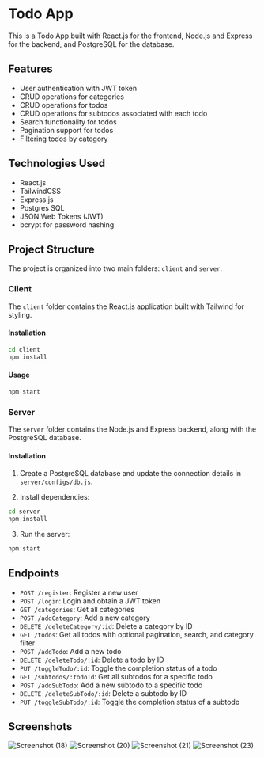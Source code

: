 # Todo App

This is a Todo App built with React.js for the frontend, Node.js and Express for the backend, and PostgreSQL for the database.

## Features

- User authentication with JWT token
- CRUD operations for categories
- CRUD operations for todos
- CRUD operations for subtodos associated with each todo
- Search functionality for todos
- Pagination support for todos
- Filtering todos by category

## Technologies Used

- React.js
- TailwindCSS
- Express.js
- Postgres SQL
- JSON Web Tokens (JWT)
- bcrypt for password hashing

## Project Structure

The project is organized into two main folders: `client` and `server`.

### Client

The `client` folder contains the React.js application built with Tailwind for styling.

#### Installation

```bash
cd client
npm install
```

#### Usage

```bash
npm start
```

### Server

The `server` folder contains the Node.js and Express backend, along with the PostgreSQL database.

#### Installation

1. Create a PostgreSQL database and update the connection details in `server/configs/db.js`.

2. Install dependencies:

```bash
cd server
npm install
```

3. Run the server:

```bash
npm start
```

## Endpoints

- `POST /register`: Register a new user
- `POST /login`: Login and obtain a JWT token
- `GET /categories`: Get all categories
- `POST /addCategory`: Add a new category
- `DELETE /deleteCategory/:id`: Delete a category by ID
- `GET /todos`: Get all todos with optional pagination, search, and category filter
- `POST /addTodo`: Add a new todo
- `DELETE /deleteTodo/:id`: Delete a todo by ID
- `PUT /toggleTodo/:id`: Toggle the completion status of a todo
- `GET /subtodos/:todoId`: Get all subtodos for a specific todo
- `POST /addSubTodo`: Add a new subtodo to a specific todo
- `DELETE /deleteSubTodo/:id`: Delete a subtodo by ID
- `PUT /toggleSubTodo/:id`: Toggle the completion status of a subtodo

## Screenshots
![Screenshot (18)](https://github.com/Predator-s/Mernstack-Todo/assets/123081811/7bfd2a86-84c9-49b5-b333-805f0f7e6a46)
![Screenshot (20)](https://github.com/Predator-s/Mernstack-Todo/assets/123081811/492423b9-a849-4293-8574-b25a91808671)
![Screenshot (21)](https://github.com/Predator-s/Mernstack-Todo/assets/123081811/406aabdc-6dfc-44cc-b09d-8ad0b05e004a)
![Screenshot (23)](https://github.com/Predator-s/Mernstack-Todo/assets/123081811/b31ada00-5f1f-4622-82bf-29c73197e21c)




